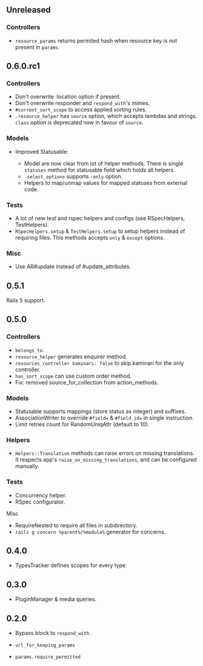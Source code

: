 ## Unreleased

### Controllers

- `resource_params` returns permited hash when resource key is not present in `params`.

## 0.6.0.rc1

### Controllers

- Don't overwrite :location option if present.
- Don't overwrite responder and `respond_with`'s mimes.
- `#current_sort_scope` to access applied sorting rules.
- `.resource_helper` has `source` option, which accepts lambdas and strings.
  `class` option is deprecated now in favour of `source`.

### Models

- Improved Statusable:

  - Model are now clear from lot of helper methods.
    There is single `statuses` method for statusable field which holds all helpers.
  - `.select_options` supports `:only` option.
  - Helpers to map/unmap values for mapped statuses from external code.

### Tests

- A lot of new test and rspec helpers and configs (see RSpecHelpers, TestHelpers).
- `RSpecHelpers.setup` & `TestHelpers.setup` to setup helpers instead of requiring
  files. This methods accepts `only` & `except` options.

### Misc

- Use AR#update instead of #update_attributes.

## 0.5.1

Rails 5 support.

## 0.5.0

### Controllers

- `belongs_to`.
- `resource_helper` generates enquirer method.
- `resources_controller kaminari: false` to skip kaminari for the only controller.
- `has_sort_scope` can use custom order method.
- Fix: removed source_for_collection from action_methods.

### Models

- Statusable supports mappings (store status as integer) and suffixes.
- AssociationWriter to override `#field=` & `#field_id=` in single instruction.
- Limit retries count for RandomUniqAttr (default to 10).

### Helpers

- `Helpers::Translation` methods can raise errors on missing translations.
  It respects app's `raise_on_missing_translations`, and can be configured manually.

### Tests

- Concurrency helper.
- RSpec configurator.

Misc

- RequireNested to require all files in subdirectory.
- `rails g concern %parent%/%module%` generator for concerns.

## 0.4.0

- TypesTracker defines scopes for every type.

## 0.3.0

- PluginManager & media queries.

## 0.2.0

- Bypass block to `respond_with`.

- `url_for_keeping_params`

- `params.require_permitted`
